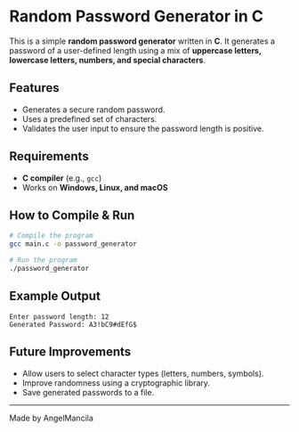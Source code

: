 # Random Password Generator in C

This is a simple **random password generator** written in **C**. It generates a password of a user-defined length using a mix of **uppercase letters, lowercase letters, numbers, and special characters**.

## Features
- Generates a secure random password.
- Uses a predefined set of characters.
- Validates the user input to ensure the password length is positive.

## Requirements
- **C compiler** (e.g., `gcc`)
- Works on **Windows, Linux, and macOS**

## How to Compile & Run
```sh
# Compile the program
gcc main.c -o password_generator

# Run the program
./password_generator
```

## Example Output
```
Enter password length: 12
Generated Password: A3!bC9#dEfG$
```

## Future Improvements
- Allow users to select character types (letters, numbers, symbols).
- Improve randomness using a cryptographic library.
- Save generated passwords to a file.

---

Made by AngelMancila

